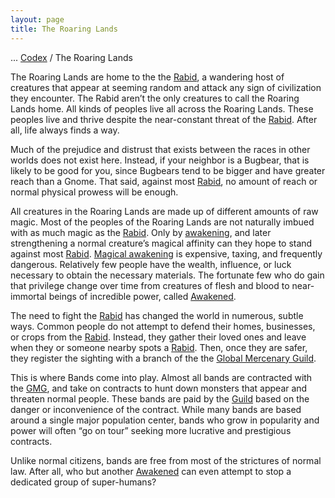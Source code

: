 ```yaml
---
layout: page
title: The Roaring Lands
---
```

<span class="breadcrumbs" markdown="1">... [Codex](/codex) / The Roaring Lands</span>

The Roaring Lands are home to the the [Rabid](/codex/the-rabid), a wandering host of creatures that appear at seeming random and attack any sign of civilization they encounter. The Rabid aren’t the only creatures to call the Roaring Lands home. All kinds of peoples live all across the Roaring Lands. These peoples live and thrive despite the near-constant threat of the [Rabid](/codex/the-rabid). After all, life always finds a way.

Much of the prejudice and distrust that exists between the races in other worlds does not exist here. Instead, if your neighbor is a Bugbear, that is likely to be good for you, since Bugbears tend to be bigger and have greater reach than a Gnome. That said, against most [Rabid](/codex/the-rabid), no amount of reach or normal physical prowess will be enough.

All creatures in the Roaring Lands are made up of different amounts of raw magic. Most of the peoples of the Roaring Lands are not naturally imbued with as much magic as the [Rabid](/codex/the-rabid). Only by [awakening](/codex/the-awakened), and later strengthening a normal creature’s magical affinity can they hope to stand against most [Rabid](/codex/the-rabid). [Magical awakening](/codex/the-rite-of-awakening) is expensive, taxing, and frequently dangerous. Relatively few people have the wealth, influence, or luck necessary to obtain the necessary materials. The fortunate few who do gain that privilege change over time from creatures of flesh and blood to near-immortal beings of incredible power, called [Awakened](/codex/the-awakened).

The need to fight the [Rabid](/codex/the-rabid) has changed the world in numerous, subtle ways. Common people do not attempt to defend their homes, businesses, or crops from the [Rabid](/codex/the-rabid). Instead, they gather their loved ones and leave when they or someone nearby spots a [Rabid](/codex/the-rabid). Then, once they are safer, they register the sighting with a branch of the the [Global Mercenary Guild](/codex/global-mercenaries-guild).

This is where Bands come into play. Almost all bands are contracted with the [GMG](/codex/global-mercenaries-guild), and take on contracts to hunt down monsters that appear and threaten normal people. These bands are paid by the [Guild](/codex/global-mercenaries-guild) based on the danger or inconvenience of the contract. While many bands are based around a single major population center, bands who grow in popularity and power will often “go on tour” seeking more lucrative and prestigious contracts.

Unlike normal citizens, bands are free from most of the strictures of normal law. After all, who but another [Awakened](/codex/the-awakened) can even attempt to stop a dedicated group of super-humans?